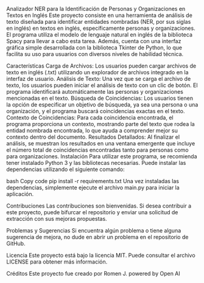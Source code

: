 Analizador NER para la Identificación de Personas y Organizaciones en Textos en Inglés
Este proyecto consiste en una herramienta de análisis de texto diseñada para identificar entidades nombradas (NER, por sus siglas en inglés) en textos en inglés, específicamente personas y organizaciones. El programa utiliza el modelo de lenguaje natural en inglés de la biblioteca Spacy para llevar a cabo esta tarea. Además, cuenta con una interfaz gráfica simple desarrollada con la biblioteca Tkinter de Python, lo que facilita su uso para usuarios con diversos niveles de habilidad técnica.

Características
Carga de Archivos: Los usuarios pueden cargar archivos de texto en inglés (.txt) utilizando un explorador de archivos integrado en la interfaz de usuario.
Análisis de Texto: Una vez que se carga el archivo de texto, los usuarios pueden iniciar el análisis de texto con un clic de botón. El programa identificará automáticamente las personas y organizaciones mencionadas en el texto.
Búsqueda de Coincidencias: Los usuarios tienen la opción de especificar un objetivo de búsqueda, ya sea una persona o una organización, y el programa buscará coincidencias exactas en el texto.
Contexto de Coincidencias: Para cada coincidencia encontrada, el programa proporciona un contexto, mostrando parte del texto que rodea la entidad nombrada encontrada, lo que ayuda a comprender mejor su contexto dentro del documento.
Resultados Detallados: Al finalizar el análisis, se muestran los resultados en una ventana emergente que incluye el número total de coincidencias encontradas tanto para personas como para organizaciones.
Instalación
Para utilizar este programa, se recomienda tener instalado Python 3 y las bibliotecas necesarias. Puede instalar las dependencias utilizando el siguiente comando:

bash
Copy code
pip install -r requirements.txt
Una vez instaladas las dependencias, simplemente ejecute el archivo main.py para iniciar la aplicación.

Contribuciones
Las contribuciones son bienvenidas. Si desea contribuir a este proyecto, puede bifurcar el repositorio y enviar una solicitud de extracción con sus mejoras propuestas.

Problemas y Sugerencias
Si encuentra algún problema o tiene alguna sugerencia de mejora, no dude en abrir un problema en el repositorio de GitHub.

Licencia
Este proyecto está bajo la licencia MIT. Puede consultar el archivo LICENSE para obtener más información.

Créditos
Este proyecto fue creado por Romen J. powered by Open AI
